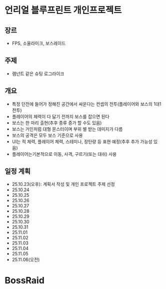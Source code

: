 # 언리얼 블루프린트 개인프로젝트  
## 장르
- FPS, 소울라이크, 보스레이드  
## 주제  
- 램넌트 같은 슈팅 로그라이크  
## 개요  
- 특정 던전에 들어가 정해진 공간에서 싸운다는 컨셉의 전투(플레이어와 보스의 1대1 전투)  
- 플레이어의 체력이 다 닳기 전까지 보스를 잡으면 된다  
- 보스는 한 마리 출현(추후 종류 증가 할 수도 있음)  
- 보스는 거인처럼 대형 몬스터이며 부위 별 받는 데미지가 다름  
- 보스의 공격은 모두 보스 기준으로 사용  
- UI는 적 체력, 플레이어 체력, 스테미나, 장탄량 등 표현 예정(추후 추가 가능성 있음)  
- 플레이어는기본적으로 이동, 사격, 구르기(또는 대쉬) 사용  
## 일정 계획  
- 25.10.23(오후): 계획서 작성 및 개인 프로젝트 주제 선정  
- 25.10.24  
- 25.10.25  
- 25.10.26  
- 25.10.27  
- 25.10.28  
- 25.10.29  
- 25.10.30  
- 25.10.31  
- 25.11.01  
- 25.11.02  
- 25.11.03  
- 25.11.04  
- 25.11.05  
- 25.11.06(오전)  
  
# BossRaid  
